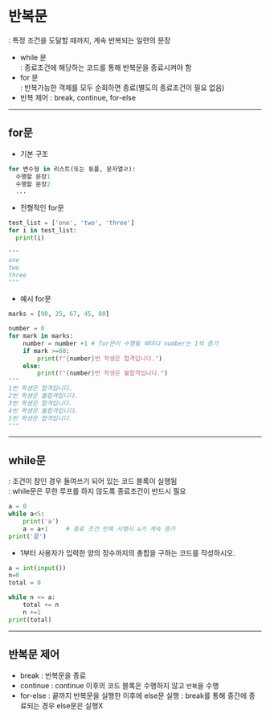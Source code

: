 # 반복문
: 특정 조건을 도달할 때까지, 계속 반복되는 일련의 문장

- while 문<br/>
: 종료조건에 해당하는 코드를 통해 반복문을 종료시켜야 함
- for 문<br/>
: 반복가능한 객체를 모두 순회하면 종료(별도의 종료조건이 필요 없음)
- 반복 제어
: break, continue, for-else
---
## for문
- 기본 구조
```python
for 변수형 in 리스트(또는 튜플, 문자열ㄹ):
  수행할 문장1
  수행할 문장2
  ...
```
- 전형적인 for문
```python
test_list = ['one', 'two', 'three']
for i in test_list:
  print(i)

""" 
one
two
three
"""
```
- 예시 for문
```python
marks = [90, 25, 67, 45, 80]

number = 0
for mark in marks:
    number = number +1 # for문이 수행될 때마다 number는 1씩 증가
    if mark >=60:
        print(f"{number}번 학생은 합격입니다.")
    else:
        print(f"{number}번 학생은 불합격입니다.")
"""
1번 학생은 합격입니다.
2번 학생은 불합격입니다.
3번 학생은 합격입니다.
4번 학생은 불합격입니다.
5번 학생은 합격입니다.
"""
```
---
## while문
: 조건이 참인 경우 들여쓰기 되어 있는 코드 블록이 실행됨  
: while문은 무한 루프를 하지 않도록 종료조건이 반드시 필요
```python
a = 0
while a<5:
    print('a')
    a = a+1     # 종료 조건 반복 시행시 a가 계속 증가
print('끝')
```

- 1부터 사용자가 입력한 양의 정수까지의 총합을 구하는 코드를 작성하시오.
```python
a = int(input())
n=0
total = 0

while n <= a:
    total += n
    n +=1
print(total)
```
---

## 반복문 제어

- break
: 반복문을 종료
- continue
: continue 이후의 코드 블록은 수행하지 않고 `반복`을 수행
- for-else
: 끝까지 반복문을 실행한 이후에 else문 실행
  : break를 통해 중간에 종료되는 경우 else문은 실행X

